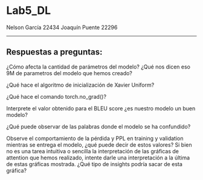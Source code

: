 # Lab5_DL

Nelson García 22434
Joaquín Puente 22296

---

## Respuestas a preguntas:

¿Cómo afecta la cantidad de parámetros del modelo? ¿Qué nos dicen eso 9M de parametros del modelo que hemos creado?

¿Qué hace el algoritmo de inicialización de Xavier Uniform?

¿Qué hace el comando torch.no_grad()?

Interprete el valor obtenido para el BLEU score ¿es nuestro modelo un buen modelo?

¿Qué puede observar de las palabras donde el modelo se ha confundido?

Observe el comportamiento de la pérdida y PPL en training y validation mientras se entrega el modelo, ¿qué puede decir de estos valores?
Si bien no es una tarea intuitiva o sencilla la interpretación de las gráficas de attention que hemos realizado, intente darle una interpretación a la última de estas gráficas mostrada. ¿Qué tipo de insights podría sacar de esta gráfica?



